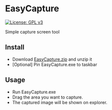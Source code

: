 # EasyCapture

[![License: GPL v3](https://img.shields.io/badge/License-GPLv3-blue.svg)](https://www.gnu.org/licenses/gpl-3.0)

Simple capture screen tool

## Install

- Download [EasyCapture.zip](https://github.com/team-pianoforte/EasyCapture/releases/download/0.1.0/EasyCapture.zip) and unzip it
- [Optional] Pin EasyCapture.exe to taskbar

## Usage

- Run EasyCapture.exe
- Drag the area you want to capture.
- The captured image will be shown on explorer.
